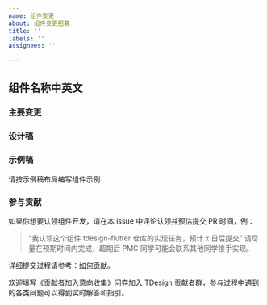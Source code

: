 ```yaml
---
name: 组件变更
about: 组件变更招募
title: ''
labels: ''
assignees: ''

---
```


<!--
参考样例：
issue label 需要设置为 help wanted，发起招募
-->
## 组件名称中英文


### 主要变更


### 设计稿

<!--
截图，或者链接需要给到 CoDesign 分享地址，不需要登录访问
-->

### 示例稿
请按示例稿布局编写组件示例


### 参与贡献

如果你想要认领组件开发，请在本 issue 中评论认领并预估提交 PR 时间，例：

> “我认领这个组件 tdesign-flutter 仓库的实现任务，预计 x 日后提交”
请尽量在预期时间内完成，超期后 PMC 同学可能会联系其他同学接手实现。

详细提交过程请参考：[如何贡献](https://github.com/TDesignOteam/tdesign-flutter)。

欢迎填写[《贡献者加入意向收集》](https://wj.qq.com/s2/9772260/7cbe/)问卷加入 TDesign 贡献者群，参与过程中遇到的各类问题可以得到实时解答和指引。
